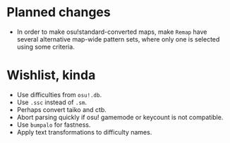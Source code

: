 
# Planned changes

- In order to make osu!standard-converted maps, make `Remap` have several alternative map-wide
    pattern sets, where only one is selected using some criteria.

# Wishlist, kinda

- Use difficulties from `osu!.db`.
- Use `.ssc` instead of `.sm`.
- Perhaps convert taiko and ctb.
- Abort parsing quickly if osu! gamemode or keycount is not compatible.
- Use `bumpalo` for fastness.
- Apply text transformations to difficulty names.
